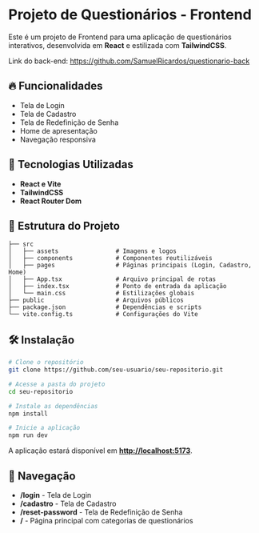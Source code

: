# Projeto de Questionários - Frontend

Este é um projeto de Frontend para uma aplicação de questionários interativos, desenvolvida em **React** e estilizada com **TailwindCSS**.

Link do back-end:
https://github.com/SamuelRicardos/questionario-back

## 🔥 Funcionalidades

* Tela de Login
* Tela de Cadastro
* Tela de Redefinição de Senha
* Home de apresentação
* Navegação responsiva

## 🚀 Tecnologias Utilizadas

* **React e Vite**
* **TailwindCSS**
* **React Router Dom**

## 📂 Estrutura do Projeto

```
├── src
│   ├── assets                # Imagens e logos
│   ├── components            # Componentes reutilizáveis
│   ├── pages                 # Páginas principais (Login, Cadastro, Home)
│   ├── App.tsx               # Arquivo principal de rotas
│   ├── index.tsx             # Ponto de entrada da aplicação
│   └── main.css              # Estilizações globais
├── public                    # Arquivos públicos
├── package.json              # Dependências e scripts
└── vite.config.ts            # Configurações do Vite
```

## 🛠️ Instalação

```bash
# Clone o repositório
git clone https://github.com/seu-usuario/seu-repositorio.git

# Acesse a pasta do projeto
cd seu-repositorio

# Instale as dependências
npm install

# Inicie a aplicação
npm run dev
```

A aplicação estará disponível em **[http://localhost:5173](http://localhost:5173)**.

## 🔄 Navegação

* **/login** - Tela de Login
* **/cadastro** - Tela de Cadastro
* **/reset-password** - Tela de Redefinição de Senha
* **/** - Página principal com categorias de questionários
